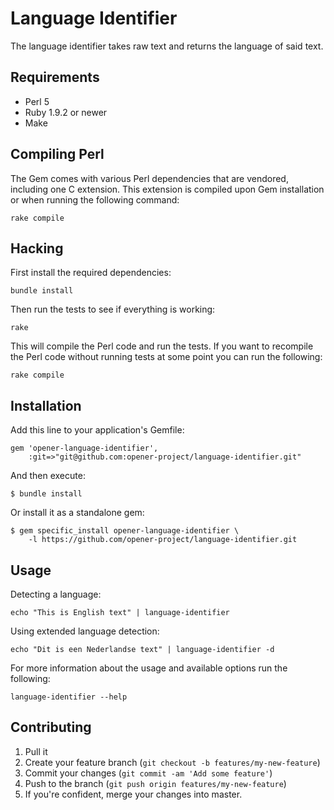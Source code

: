 # Language Identifier

The language identifier takes raw text and returns the language of said text.

## Requirements

* Perl 5
* Ruby 1.9.2 or newer
* Make

## Compiling Perl

The Gem comes with various Perl dependencies that are vendored, including one C
extension. This extension is compiled upon Gem installation or when running the
following command:

    rake compile

## Hacking

First install the required dependencies:

    bundle install

Then run the tests to see if everything is working:

    rake

This will compile the Perl code and run the tests. If you want to recompile the
Perl code without running tests at some point you can run the following:

    rake compile

## Installation

Add this line to your application's Gemfile:

    gem 'opener-language-identifier',
        :git=>"git@github.com:opener-project/language-identifier.git"

And then execute:

    $ bundle install

Or install it as a standalone gem:

    $ gem specific_install opener-language-identifier \
        -l https://github.com/opener-project/language-identifier.git

## Usage

Detecting a language:

    echo "This is English text" | language-identifier

Using extended language detection:

    echo "Dit is een Nederlandse text" | language-identifier -d

For more information about the usage and available options run the following:

    language-identifier --help

## Contributing

1. Pull it
2. Create your feature branch (`git checkout -b features/my-new-feature`)
3. Commit your changes (`git commit -am 'Add some feature'`)
4. Push to the branch (`git push origin features/my-new-feature`)
5. If you're confident, merge your changes into master.
